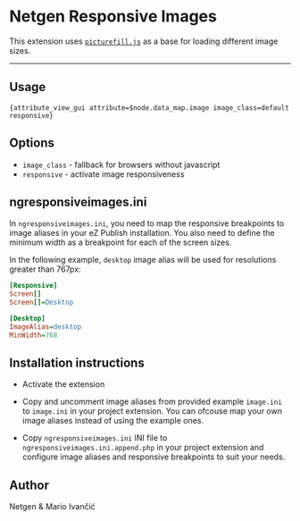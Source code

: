 Netgen Responsive Images
========================

This extension uses [`picturefill.js`](https://github.com/scottjehl/picturefill) as a base for loading different image sizes.

- - -

## Usage ##

```
{attribute_view_gui attribute=$node.data_map.image image_class=default responsive}
```

## Options ##

* `image_class` - fallback for browsers without javascript
* `responsive` - activate image responsiveness


## ngresponsiveimages.ini ##
In `ngresponsiveimages.ini`, you need to map the responsive breakpoints to image aliases in your eZ Publish installation. You also need to define the minimum width as a breakpoint for each of the screen sizes.

In the following example, `desktop` image alias will be used for resolutions greater than 767px:

```ini
[Responsive]
Screen[]
Screen[]=Desktop

[Desktop]
ImageAlias=desktop
MinWidth=768
```

## Installation instructions ##

* Activate the extension

* Copy and uncomment image aliases from provided example `image.ini` to `image.ini` in your project extension. You can ofcouse map your own image aliases instead of using the example ones.

* Copy `ngresponsiveimages.ini` INI file to `ngresponsiveimages.ini.append.php` in your project extension and configure image aliases and responsive breakpoints to suit your needs.

## Author ##

Netgen & Mario Ivančić
